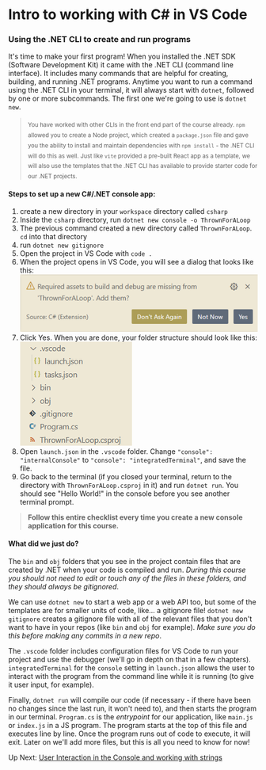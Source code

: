 # Intro to working with C# in VS Code 

### Using the .NET CLI to create and run programs
It's time to make your first program! When you installed the .NET SDK (Software Development Kit) it came with the .NET CLI (command line interface). It includes many commands that are helpful for creating, building, and running .NET programs. Anytime you want to run a command using the .NET CLI in your terminal, it will always start with `dotnet`, followed by one or more subcommands. The first one we're going to use is `dotnet new`.<br>

> <sub>You have worked with other CLIs in the front end part of the course already. `npm` allowed you to create a Node project, which created a `package.json` file and gave you the ability to install and maintain dependencies with `npm install` - the .NET CLI will do this as well. Just like `vite` provided a pre-built React app as a template, we will also use the templates that the .NET CLI has available to provide starter code for our .NET projects.</sub>  

#### Steps to set up a new C#/.NET console app:
1. create a new directory in your `workspace` directory called `csharp`
1. Inside the `csharp` directory, run `dotnet new console -o ThrownForALoop`
1. The previous command created a new directory called `ThrownForALoop`. `cd` into that directory
1. run `dotnet new gitignore`
1. Open the project in VS Code with `code .`
1. When the project opens in VS Code, you will see a dialog that looks like this: <br> ![debug-assets](../../assets/build-and-debug-assets.png)<br>
1. Click Yes. When you are done, your folder structure should look like this: <br>
![console-file-structure](../../assets/console-file-structure.png)<br>
1. Open `launch.json` in the `.vscode` folder. Change `"console": "internalConsole"` to `"console": "integratedTerminal"`, and save the file. 
1. Go back to the terminal (if you closed your terminal, return to the directory with `ThrownForALoop.csproj` in it) and run `dotnet run`. You should see "Hello World!" in the console before you see another terminal prompt. 

>**Follow this entire checklist every time you create a new console application for this course.**

#### What did we just do?
The `bin` and `obj` folders that you see in the project contain files that are created by .NET when your code is compiled and run. *During this course you should not need to edit or touch any of the files in these folders, and they should always be gitignored*.

We can use `dotnet new` to start a web app or a web API too, but some of the templates are for smaller units of code, like... a gitignore file! `dotnet new gitignore` creates a gitignore file with all of the relevant files that you don't want to have in your repos (like `bin` and `obj` for example). *Make sure you do this before making any commits in a new repo*. 

The `.vscode` folder includes configuration files for VS Code to run your project and use the debugger (we'll go in depth on that in a few chapters). `integratedTerminal` for the `console` setting in `launch.json` allows the user to interact with the program from the command line while it is running (to give it user input, for example). 

Finally, `dotnet run` will compile our code (if necessary - if there have been no changes since the last run, it won't need to), and then starts the program in our terminal. `Program.cs` is the _entrypoint_ for our application, like `main.js` or `index.js` in a JS program. The program starts at the top of this file and executes line by line. Once the program runs out of code to execute, it will exit. Later on we'll add more files, but this is all you need to know for now!

Up Next: [User Interaction in the Console and working with strings](./interacting-with-console.md)